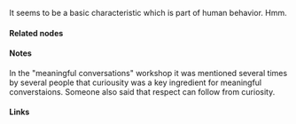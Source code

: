 ---
---

 It seems to be a basic characteristic which is part of human behavior. Hmm. 


#### Related nodes


#### Notes

In the "meaningful conversations" workshop it was mentioned several times by several people that curiousity was a key ingredient for meaningful converstaions. Someone also said that respect can follow from curiosity. 

#### Links
